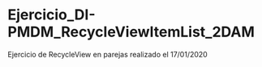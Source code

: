# Ejercicio_DI-PMDM_RecycleViewItemList_2DAM
Ejercicio de RecycleView en parejas realizado el 17/01/2020
